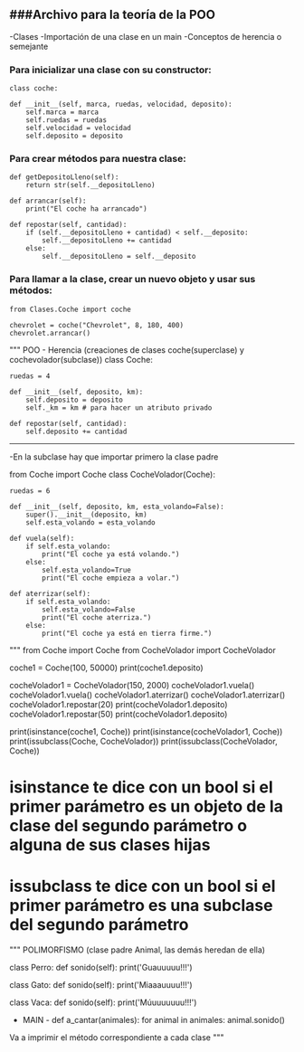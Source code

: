 ###Archivo para la teoría de la POO
----

-Clases
-Importación de una clase en un main
-Conceptos de herencia o semejante

### Para inicializar una clase con su constructor:

    class coche:

    def __init__(self, marca, ruedas, velocidad, deposito):
        self.marca = marca
        self.ruedas = ruedas
        self.velocidad = velocidad
        self.deposito = deposito

### Para crear métodos para nuestra clase:

    def getDepositoLleno(self):
        return str(self.__depositoLleno)

    def arrancar(self):
        print("El coche ha arrancado")

    def repostar(self, cantidad):
        if (self.__depositoLleno + cantidad) < self.__deposito:
            self.__depositoLleno += cantidad
        else:
            self.__depositoLleno = self.__deposito   

### Para llamar a la clase, crear un nuevo objeto y usar sus métodos:

    from Clases.Coche import coche

    chevrolet = coche("Chevrolet", 8, 180, 400)
    chevrolet.arrancar()

""" POO - Herencia (creaciones de clases coche(superclase) y cochevolador(subclase))
class Coche:
    
    ruedas = 4
    
    def __init__(self, deposito, km):
        self.deposito = deposito
        self._km = km # para hacer un atributo privado
        
    def repostar(self, cantidad):
        self.deposito += cantidad
        
--------------------------
-En la subclase hay que importar primero la clase padre

from Coche import Coche
class CocheVolador(Coche):
    
    ruedas = 6
    
    def __init__(self, deposito, km, esta_volando=False):
        super().__init__(deposito, km)
        self.esta_volando = esta_volando
        
    def vuela(self):
        if self.esta_volando:
            print("El coche ya está volando.")
        else:
            self.esta_volando=True
            print("El coche empieza a volar.")
            
    def aterrizar(self):
        if self.esta_volando:
            self.esta_volando=False
            print("El coche aterriza.")
        else:
            print("El coche ya está en tierra firme.")
"""
from Coche import Coche
from CocheVolador import CocheVolador

coche1 = Coche(100, 50000)
print(coche1.deposito)

cocheVolador1 = CocheVolador(150, 2000)
cocheVolador1.vuela()
cocheVolador1.vuela()
cocheVolador1.aterrizar()
cocheVolador1.aterrizar()
cocheVolador1.repostar(20)
print(cocheVolador1.deposito)
cocheVolador1.repostar(50)
print(cocheVolador1.deposito)

print(isinstance(coche1, Coche))
print(isinstance(cocheVolador1, Coche))
print(issubclass(Coche, CocheVolador))
print(issubclass(CocheVolador, Coche))

# isinstance te dice con un bool si el primer parámetro es un objeto de la clase del segundo parámetro o alguna de sus clases hijas
# issubclass te dice con un bool si el primer parámetro es una subclase del segundo parámetro

"""             POLIMORFISMO
(clase padre Animal, las demás heredan de ella)

class Perro:
    def sonido(self):
        print('Guauuuuu!!!')
        
class Gato:
    def sonido(self):
        print('Miaaauuuu!!!')
        
class Vaca:
    def sonido(self):
        print('Múuuuuuuu!!!')
       
- MAIN - 
def a_cantar(animales):
    for animal in animales:
        animal.sonido()

Va a imprimir el método correspondiente a cada clase
"""